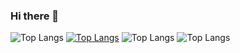 ### Hi there 👋
![Top Langs](https://github-readme-stats.vercel.app/api/top-langs/?username=ekaterinagorbunova&hide_progress=true)
[![Top Langs](https://github-readme-stats.vercel.app/api/top-langs/?username=ekaterinagorbunova)](https://github.com/anuraghazra/github-readme-stats)
![Top Langs](https://github-readme-stats.vercel.app/api/top-langs/?username=ekaterinagorbunova&size_weight=0.5&count_weight=0.5)
![Top Langs](https://github-readme-stats.vercel.app/api/top-langs/?username=ekaterinagorbunova&langs_count=8)
<!--
**EkaterinaGorbunova/ekaterinagorbunova** is a ✨ _special_ ✨ repository because its `README.md` (this file) appears on your GitHub profile.

Here are some ideas to get you started:

- 🔭 I’m currently working on ...
- 🌱 I’m currently learning ...
- 👯 I’m looking to collaborate on ...
- 🤔 I’m looking for help with ...
- 💬 Ask me about ...
- 📫 How to reach me: ...
- 😄 Pronouns: ...
- ⚡ Fun fact: ...
-->
